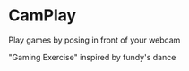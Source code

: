 # CamPlay
Play games by posing in front of your webcam

"Gaming Exercise" inspired by fundy's dance

